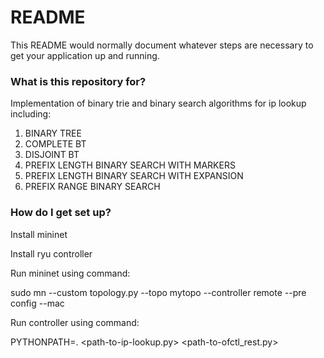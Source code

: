 # README #

This README would normally document whatever steps are necessary to get your application up and running.

### What is this repository for? ###

Implementation of binary trie and binary search algorithms for ip lookup including:
  1. BINARY TREE
  2. COMPLETE BT
  3. DISJOINT BT 
  4. PREFIX LENGTH BINARY SEARCH WITH MARKERS
  5. PREFIX LENGTH BINARY SEARCH WITH EXPANSION 
  6. PREFIX RANGE BINARY SEARCH

### How do I get set up? ###

Install mininet 

Install ryu controller

Run mininet using command:

sudo mn --custom topology.py --topo mytopo  --controller remote --pre config --mac

Run controller using command:

PYTHONPATH=. <path-to-ryu-manager> <path-to-ip-lookup.py> <path-to-ofctl_rest.py>

